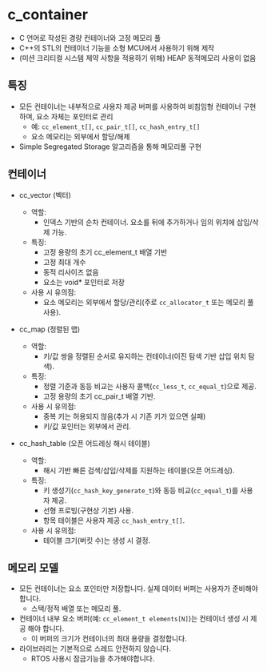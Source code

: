 ﻿# c_container

- C 언어로 작성된 경량 컨테이너와 고정 메모리 풀
- C++의 STL의 컨테이너 기능을 소형 MCU에서 사용하기 위해 제작
- (미션 크리티컬 시스템 제약 사항을 적용하기 위해) HEAP 동적메모리 사용이 없음


## 특징
- 모든 컨테이너는 내부적으로 사용자 제공 버퍼를 사용하여 비침임형 컨테이너 구현하며, 요소 자체는 포인터로 관리
  - 예: `cc_element_t[]`, `cc_pair_t[]`, `cc_hash_entry_t[]`
  - 요소 메모리는 외부에서 할당/해제
- Simple Segregated Storage 알고리즘을 통해 메모리풀 구현


## 컨테이너

- cc_vector (벡터)
  - 역할: 
      - 인덱스 기반의 순차 컨테이너. 요소를 뒤에 추가하거나 임의 위치에 삽입/삭제 가능.
  - 특징:
      - 고정 용량의 초기 cc_element_t 배열 기반
      - 고정 최대 개수
      - 동적 리사이즈 없음
      - 요소는 void* 포인터로 저장
  - 사용 시 유의점: 
      - 요소 메모리는 외부에서 할당/관리(주로 `cc_allocator_t` 또는 메모리 풀 사용).

- cc_map (정렬된 맵)
  - 역할: 
      - 키/값 쌍을 정렬된 순서로 유지하는 컨테이너(이진 탐색 기반 삽입 위치 탐색).
  - 특징:
      - 정렬 기준과 동등 비교는 사용자 콜백(`cc_less_t`, `cc_equal_t`)으로 제공. 
      - 고정 용량의 초기 cc_pair_t 배열 기반.
  - 사용 시 유의점: 
      - 중복 키는 허용되지 않음(추가 시 기존 키가 있으면 실패)
      - 키/값 포인터는 외부에서 관리.

- cc_hash_table (오픈 어드레싱 해시 테이블)
  - 역할: 
      - 해시 기반 빠른 검색/삽입/삭제를 지원하는 테이블(오픈 어드레싱).
  - 특징:
      - 키 생성기(`cc_hash_key_generate_t`)와 동등 비교(`cc_equal_t`)를 사용자 제공. 
      - 선형 프로빙(구현상 기본) 사용. 
      - 항목 테이블은 사용자 제공 `cc_hash_entry_t[]`.
  - 사용 시 유의점: 
      - 테이블 크기(버킷 수)는 생성 시 결정.

 
## 메모리 모델
- 모든 컨테이너는 요소 포인터만 저장합니다. 실제 데이터 버퍼는 사용자가 준비해야 합니다.
    - 스택/정적 배열 또는 메모리 풀.
- 컨테이너 내부 요소 버퍼(예: `cc_element_t elements[N]`)는 컨테이너 생성 시 제공 해야 합니다.
    - 이 버퍼의 크기가 컨테이너의 최대 용량을 결정합니다.
- 라이브러리는 기본적으로 스레드 안전하지 않습니다. 
    - RTOS 사용시 잠금기능을 추가해야합니다.


